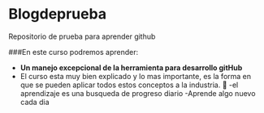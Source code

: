 # Blogdeprueba
Repositorio de prueba para aprender github


###En este curso podremos aprender:

- **Un manejo excepcional de la herramienta para desarrollo gitHub**
- El curso esta muy bien explicado y lo mas importante, es la forma en que se pueden aplicar todos estos conceptos a la industria. :yellow_heart:
-el aprendizaje es una busqueda de progreso diario
-Aprende algo nuevo cada dia